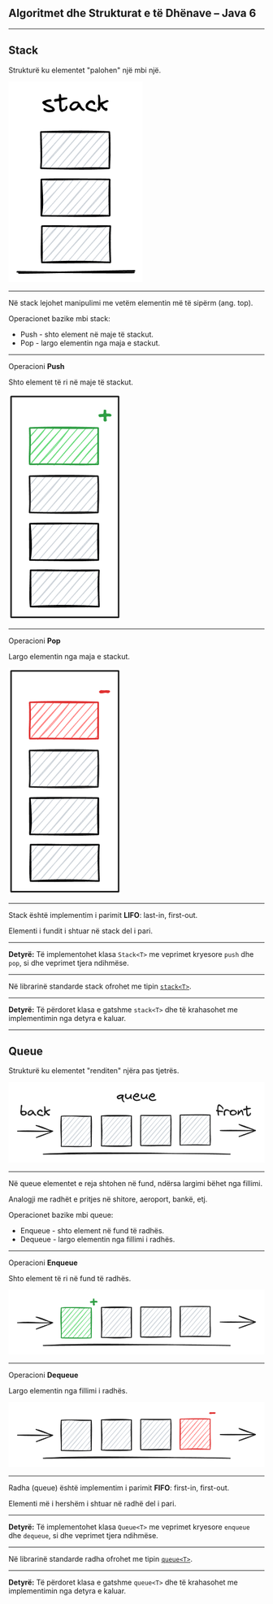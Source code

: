 ## Algoritmet dhe Strukturat e të Dhënave – Java 6

---

## Stack

Strukturë ku elementet "palohen" një mbi një.

![](/lendet/algoritmet-dhe-strukturat-e-te-dhenave/java6/stack.png) <!-- .element: style="border:none;" -->

---

Në stack lejohet manipulimi me vetëm elementin më të sipërm (ang. top).

Operacionet bazike mbi stack:

- Push - shto element në maje të stackut.
- Pop - largo elementin nga maja e stackut.

---

Operacioni **Push**

Shto element të ri në maje të stackut.

![](/lendet/algoritmet-dhe-strukturat-e-te-dhenave/java6/stack-push.png) <!-- .element: style="border:none;" -->

---

Operacioni **Pop**

Largo elementin nga maja e stackut.

![](/lendet/algoritmet-dhe-strukturat-e-te-dhenave/java6/stack-pop.png) <!-- .element: style="border:none;" -->

---

Stack është implementim i parimit **LIFO**: last-in, first-out.

Elementi i fundit i shtuar në stack del i pari.

---

**Detyrë:** Të implementohet klasa `Stack<T>` me veprimet kryesore `push` dhe `pop`, si dhe veprimet tjera ndihmëse.

---

Në librarinë standarde stack ofrohet me tipin [`stack<T>`](https://en.cppreference.com/w/cpp/container/stack).

---

**Detyrë:** Të përdoret klasa e gatshme `stack<T>` dhe të krahasohet me implementimin nga detyra e kaluar.

---

## Queue

Strukturë ku elementet "renditen" njëra pas tjetrës.

![](/lendet/algoritmet-dhe-strukturat-e-te-dhenave/java6/queue.png) <!-- .element: style="border:none;" -->

---

Në queue elementet e reja shtohen në fund, ndërsa largimi bëhet nga fillimi.

Analogji me radhët e pritjes në shitore, aeroport, bankë, etj.

Operacionet bazike mbi queue:

- Enqueue - shto element në fund të radhës.
- Dequeue - largo elementin nga fillimi i radhës.

---

Operacioni **Enqueue**

Shto element të ri në fund të radhës.

![](/lendet/algoritmet-dhe-strukturat-e-te-dhenave/java6/queue-enqueue.png) <!-- .element: style="border:none;" -->

---

Operacioni **Dequeue**

Largo elementin nga fillimi i radhës.

![](/lendet/algoritmet-dhe-strukturat-e-te-dhenave/java6/queue-dequeue.png) <!-- .element: style="border:none;" -->

---

Radha (queue) është implementim i parimit **FIFO**: first-in, first-out.

Elementi më i hershëm i shtuar në radhë del i pari.

---

**Detyrë:** Të implementohet klasa `Queue<T>` me veprimet kryesore `enqueue` dhe `dequeue`, si dhe veprimet tjera ndihmëse.

---

Në librarinë standarde radha ofrohet me tipin [`queue<T>`](https://en.cppreference.com/w/cpp/container/queue).

---

**Detyrë:** Të përdoret klasa e gatshme `queue<T>` dhe të krahasohet me implementimin nga detyra e kaluar.
